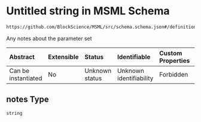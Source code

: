# Untitled string in MSML Schema

```txt
https://github.com/BlockScience/MSML/src/schema.schema.json#/definitions/Parameter/properties/notes
```

Any notes about the parameter set

| Abstract            | Extensible | Status         | Identifiable            | Custom Properties | Additional Properties | Access Restrictions | Defined In                                                                                    |
| :------------------ | :--------- | :------------- | :---------------------- | :---------------- | :-------------------- | :------------------ | :-------------------------------------------------------------------------------------------- |
| Can be instantiated | No         | Unknown status | Unknown identifiability | Forbidden         | Allowed               | none                | [schema.schema.json\*](../../out/math_spec_mapping/schema.schema.json "open original schema") |

## notes Type

`string`
